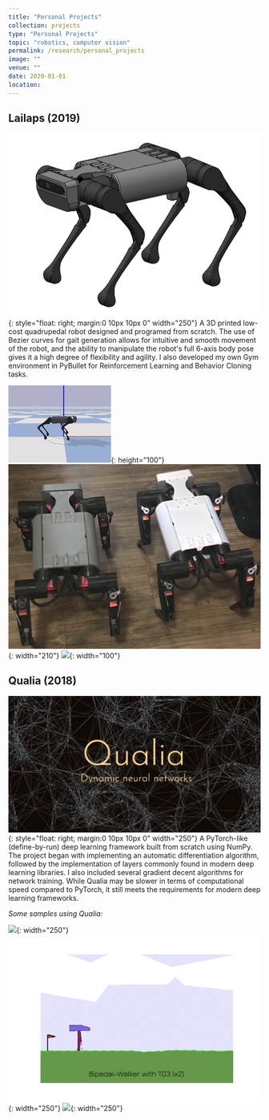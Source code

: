 ```yaml
---
title: "Personal Projects"
collection: projects
type: "Personal Projects"
topic: "robotics, computer vision"
permalink: /research/personal_projects
image: ""
venue: ""
date: 2020-01-01
location: 
---
```


## Lailaps (2019)
![image](/images/projpic/lailaps_model.png){: style="float: right; margin:0 10px 10px 0" width="250"}
A 3D printed low-cost quadrupedal robot designed and programed from scratch. The use of Bezier curves for gait generation allows for intuitive and smooth movement of the robot, and the ability to manipulate the robot's full 6-axis body pose gives it a high degree of flexibility and agility. I also developed my own Gym environment in PyBullet for Reinforcement Learning and Behavior Cloning tasks.

![](/images/projpic/lailaps_walk.gif){: height="100"}
![](/images/projpic/lailaps2.jpg){: width="210"}
![](/images/projpic/lailaps_real.gif){: width="100"}


## Qualia (2018)
![image](/images/projpic/qualia.png){: style="float: right; margin:0 10px 10px 0" width="250"}
A PyTorch-like (define-by-run) deep learning framework built from scratch using NumPy. The project began with implementing an automatic differentiation algorithm, followed by the implementation of layers commonly found in modern deep learning libraries. I also included several gradient decent algorithms for network training. While Qualia may be slower in terms of computational speed compared to PyTorch, it still meets the requirements for modern deep learning frameworks.

*Some samples using Qualia:*

![](/images/projpic/baseball.gif){: width="250"}
![](/images/projpic/bipedal_walker_td3.gif){: width="250"}
![](/images/projpic/gan_mnist.gif){: width="250"}